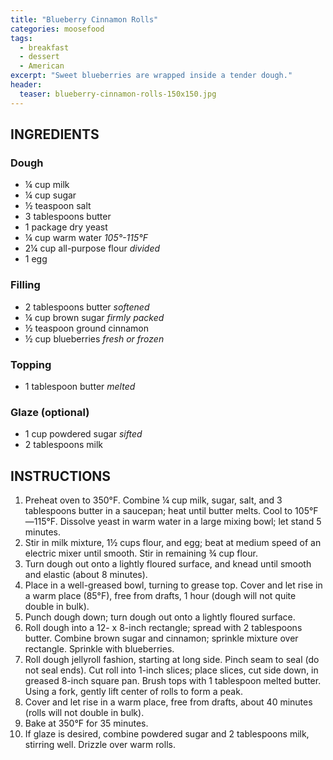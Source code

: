 ```yaml
---
title: "Blueberry Cinnamon Rolls"
categories: moosefood
tags: 
  - breakfast
  - dessert
  - American
excerpt: "Sweet blueberries are wrapped inside a tender dough."
header:
  teaser: blueberry-cinnamon-rolls-150x150.jpg
---
```


## INGREDIENTS

### Dough
* ¼ cup milk
* ¼ cup sugar
* ½ teaspoon salt
* 3 tablespoons butter
* 1 package dry yeast
* ¼ cup warm water *105°-115°F*
* 2¼ cup all-purpose flour *divided*
* 1 egg

### Filling
* 2 tablespoons butter *softened*
* ¼ cup brown sugar *firmly packed*
* ½ teaspoon ground cinnamon
* ½ cup blueberries *fresh or frozen*

### Topping
* 1 tablespoon butter *melted*

### Glaze (optional)
* 1 cup powdered sugar *sifted*
* 2 tablespoons milk


## INSTRUCTIONS
1. Preheat oven to 350°F. Combine ¼ cup milk, sugar, salt, and 3 tablespoons butter in a saucepan; heat until butter melts. Cool to 105°F—115°F. Dissolve yeast in warm water in a large mixing bowl; let stand 5 minutes.
2. Stir in milk mixture, 1½ cups flour, and egg; beat at medium speed of an electric mixer until smooth. Stir in remaining ¾ cup flour.
3. Turn dough out onto a lightly floured surface, and knead until smooth and elastic (about 8 minutes).
4. Place in a well-greased bowl, turning to grease top. Cover and let rise in a warm place (85°F), free from drafts, 1 hour (dough will not quite double in bulk).
5.  Punch dough down; turn dough out onto a lightly floured surface.
6.  Roll dough into a 12- x 8-inch rectangle; spread with 2 tablespoons butter. Combine brown sugar and cinnamon; sprinkle mixture over rectangle. Sprinkle with blueberries.
7. Roll dough jellyroll fashion, starting at long side. Pinch seam to seal (do not seal ends). Cut roll into 1-inch slices; place slices, cut side down, in greased 8-inch square pan. Brush tops with 1 tablespoon melted butter. Using a fork, gently lift center of rolls to form a peak.
9. Cover and let rise in a warm place, free from drafts, about 40 minutes (rolls will not double in bulk).
10. Bake at 350°F for 35 minutes.
11. If glaze is desired, combine powdered sugar and 2 tablespoons milk, stirring well. Drizzle over warm rolls.